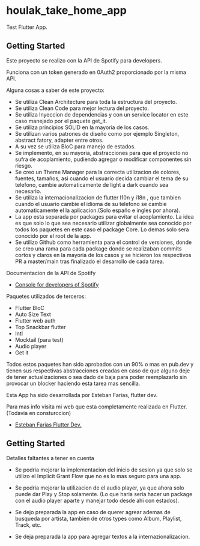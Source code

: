 # houlak_take_home_app

Test Flutter App.

## Getting Started

Este proyecto se realizo con la API de Spotify para developers.

Funciona con un token generado en 0Auth2 proporcionado por la misma API.

Alguna cosas a saber de este proyecto:

- Se utiliza Clean Architecture para toda la estructura del proyecto.
- Se utiliza Clean Code para mejor lectura del proyecto.
- Se utiliza Inyeccion de dependencias y con un service locator en este caso manejado por el paquete get_it.
- Se utiliza principios SOLID en la mayoria de los casos.
- Se utilizan varios patrones de diseño como por ejemplo Singleton, abstract fatory, adapter entre otros.
- A su vez se utiliza BloC para manejo de estados.
- Se implemento, en su mayoria, abstracciones para que el proyecto no sufra de acoplamiento, pudiendo agregar o modificar componentes sin riesgo.
- Se creo un Theme Manager para la correcta utilizacion de colores, fuentes, tamaños, asi cuando el usuario decida cambiar el tema de su telefono, cambie automaticamente de light a dark cuando sea necesario.
- Se utiliza la internacionalizacion de flutter l10n y i18n , que tambien cuando el usuario cambie el idioma de su telefono se cambie automaticamente el la aplicacion.(Solo españo e ingles por ahora).
- La app esta separada por packages para evitar el acoplamiento. La idea es que solo lo que sea necesario utilizar globalmente sea conocido por todos los paquetes en este caso el package Core. Lo demas solo sera conocido por el root de la app.
- Se utilizo Github como herramienta para el control de versiones, donde se creo una rama para cada package donde se realizaban commits cortos y claros en la mayoria de los casos y se hicieron los respectivos PR a master/main tras finalizado el desarrollo de cada tarea.

Documentacion de la API de Spotify

- [Console for developers of Spotify](https://developer.spotify.com/console/)

Paquetes utilizados de terceros:

- Flutter BloC
- Auto Size Text
- Flutter web auth
- Top Snackbar flutter
- Intl
- Mocktail (para test)
- Audio player
- Get it

Todos estos paquetes han sido aprobados con un 90% o mas en pub.dev y tienen sus respectivas abstracciones creadas en caso de que alguno deje de tener actualizaciones o sea dado de baja para poder reemplazarlo sin provocar un blocker haciendo esta tarea mas sencilla.

Esta App ha sido desarrollada por Esteban Farias, flutter dev.

Para mas info visita mi web que esta completamente realizada en Flutter. (Todavia en consturccion)

- [Esteban Farias Flutter Dev.](https://colocaps.github.io/)

## Getting Started

Detalles faltantes a tener en cuenta

- Se podria mejorar la implementacion del inicio de sesion ya que solo se utilizo el Implicit Grant Flow que no es lo mas seguro para una app.

- Se podria mejorar la utilizacion de el audio player, ya que ahora solo puede dar Play y Stop solamente. (Lo que haria seria hacer un package con el audio player aparte y manejar todo desde ahi con estados).

- Se dejo preparada la app en caso de querer agrear ademas de busqueda por artista, tambien de otros types como Album, Playlist, Track, etc.

- Se deja preparada la app para agregar textos a la internazionalizacion.
